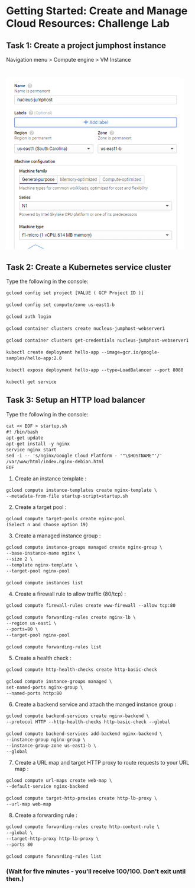 # Getting Started: Create and Manage Cloud Resources: Challenge Lab

## Task 1: Create a project jumphost instance

Navigation menu > Compute engine > VM Instance

# ![img1](./Assets/img1.png)

## Task 2: Create a Kubernetes service cluster

Type the following in the console:

```
gcloud config set project [VALUE ( GCP Project ID )]

gcloud config set compute/zone us-east1-b

gcloud auth login

gcloud container clusters create nucleus-jumphost-webserver1

gcloud container clusters get-credentials nucleus-jumphost-webserver1

kubectl create deployment hello-app --image=gcr.io/google-samples/hello-app:2.0

kubectl expose deployment hello-app --type=LoadBalancer --port 8080

kubectl get service
```

## Task 3: Setup an HTTP load balancer

Type the following in the console:

```
cat << EOF > startup.sh
#! /bin/bash
apt-get update
apt-get install -y nginx
service nginx start
sed -i -- 's/nginx/Google Cloud Platform - '"\$HOSTNAME"'/' /var/www/html/index.nginx-debian.html
EOF
```

1. Create an instance template :

```
gcloud compute instance-templates create nginx-template \
--metadata-from-file startup-script=startup.sh
```

2. Create a target pool :

```
gcloud compute target-pools create nginx-pool
(Select n and choose option 19)
```

3. Create a managed instance group :

```
gcloud compute instance-groups managed create nginx-group \
--base-instance-name nginx \
--size 2 \
--template nginx-template \
--target-pool nginx-pool

gcloud compute instances list
```

4. Create a firewall rule to allow traffic (80/tcp) :

```
gcloud compute firewall-rules create www-firewall --allow tcp:80

gcloud compute forwarding-rules create nginx-lb \
--region us-east1 \
--ports=80 \
--target-pool nginx-pool

gcloud compute forwarding-rules list
```

5. Create a health check :

```
gcloud compute http-health-checks create http-basic-check

gcloud compute instance-groups managed \
set-named-ports nginx-group \
--named-ports http:80
```

6. Create a backend service and attach the manged instance group :

```
gcloud compute backend-services create nginx-backend \
--protocol HTTP --http-health-checks http-basic-check --global

gcloud compute backend-services add-backend nginx-backend \
--instance-group nginx-group \
--instance-group-zone us-east1-b \
--global
```

7. Create a URL map and target HTTP proxy to route requests to your URL map :

```
gcloud compute url-maps create web-map \
--default-service nginx-backend

gcloud compute target-http-proxies create http-lb-proxy \
--url-map web-map
```

8. Create a forwarding rule :

```
gcloud compute forwarding-rules create http-content-rule \
--global \
--target-http-proxy http-lb-proxy \
--ports 80

gcloud compute forwarding-rules list
```

### (Wait for five minutes - you’ll receive 100/100. Don’t exit until then.)
